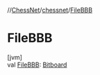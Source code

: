 //[ChessNet](../../index.md)/[chessnet](index.md)/[FileBBB](-file-b-b-b.md)

# FileBBB

[jvm]\
val [FileBBB](-file-b-b-b.md): [Bitboard](index.md#610777926%2FClasslikes%2F-1216412040)

